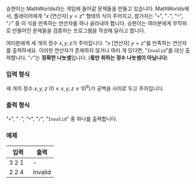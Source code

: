 승현이는 MathWorlds라는 게임에 들어갈 문제들을 만들고 있습니다. MathWorlds에서, 플레이어에게 "$x$ [연산자] $y = z$" 형태의 식이 주어지고, 참가자는 "`+`", "`-`", "`*`", "`/`" 중 이 식을 만족하는 연산자를 하나 골라내야 합니다. 승현이는 여러분에게 무작위로 만들어진 문제들을 검증하는 프로그램을 작성해 달라고 합니다.

여러분에게 세 개의 정수 $x, y, z$가 주어집니다. "$x$ [연산자] $y = z$"를 만족하는 연산자를 출력하세요. 이러한 연산자가 존재하지 않거나 여러 개 있다면, "`Invalid`"를 대신 출력합니다. "`/`"는 **정확한 나눗셈**입니다. (**몫만 취하는 정수 나눗셈이 아닙니다**)

### 입력 형식

세 개의 정수 $x, y, z$ ($0 \le x,y,z \le 10^{9}$)가 공백을 사이로 두고 주어집니다.

### 출력 형식

"`+`", "`-`", "`*`", "`/`", "`Invalid`" 중 하나를 출력합니다.

### 예제

<table class='table table-bordered table-condensed'>
 <thead>
  <tr>
   <th style="width: 50%;">입력</th>
   <th style="width: 50%;">출력</th>
  </tr>
 </thead>
 <tbody>
  <tr>
   <td class="code-font">3 2 1</td>
   <td class="code-font">-</td>
  </tr>
  <tr>
   <td class="code-font">2 2 4</td>
   <td class="code-font">Invalid</td>
  </tr>
 </tbody>
</table>